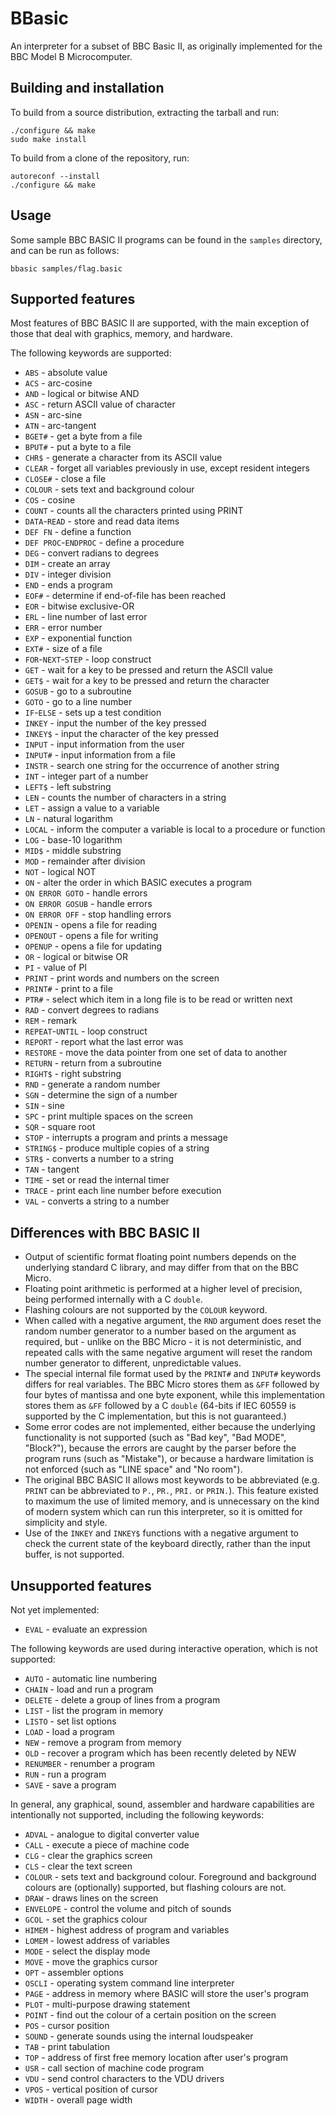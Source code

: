 # BBasic

An interpreter for a subset of BBC Basic II, as originally implemented for
the BBC Model B Microcomputer.

## Building and installation

To build from a source distribution, extracting the tarball and run:

```
./configure && make
sudo make install
```

To build from a clone of the repository, run:

```
autoreconf --install
./configure && make
```

## Usage

Some sample BBC BASIC II programs can be found in the `samples` directory,
and can be run as follows:

```
bbasic samples/flag.basic
```

## Supported features

Most features of BBC BASIC II are supported, with the main exception of
those that deal with graphics, memory, and hardware.

The following keywords are supported:

* `ABS` - absolute value
* `ACS` - arc-cosine
* `AND` - logical or bitwise AND
* `ASC` - return ASCII value of character
* `ASN` - arc-sine
* `ATN` - arc-tangent
* `BGET#` - get a byte from a file
* `BPUT#` - put a byte to a file
* `CHR$` - generate a character from its ASCII value
* `CLEAR` - forget all variables previously in use, except resident integers
* `CLOSE#` - close a file
* `COLOUR` - sets text and background colour
* `COS` - cosine
* `COUNT` - counts all the characters printed using PRINT
* `DATA`-`READ` - store and read data items
* `DEF FN` - define a function
* `DEF PROC`-`ENDPROC` - define a procedure
* `DEG` - convert radians to degrees
* `DIM` - create an array
* `DIV` - integer division
* `END` - ends a program
* `EOF#` - determine if end-of-file has been reached
* `EOR` - bitwise exclusive-OR
* `ERL` - line number of last error
* `ERR` - error number
* `EXP` - exponential function
* `EXT#` - size of a file
* `FOR`-`NEXT`-`STEP` - loop construct
* `GET` - wait for a key to be pressed and return the ASCII value
* `GET$` - wait for a key to be pressed and return the character
* `GOSUB` - go to a subroutine
* `GOTO` - go to a line number
* `IF`-`ELSE` - sets up a test condition
* `INKEY` - input the number of the key pressed
* `INKEY$` - input the character of the key pressed
* `INPUT` - input information from the user
* `INPUT#` - input information from a file
* `INSTR` - search one string for the occurrence of another string
* `INT` - integer part of a number
* `LEFT$` - left substring
* `LEN` - counts the number of characters in a string
* `LET` - assign a value to a variable
* `LN` - natural logarithm
* `LOCAL` - inform the computer a variable is local to a procedure or function
* `LOG` - base-10 logarithm
* `MID$` - middle substring
* `MOD` - remainder after division
* `NOT` - logical NOT
* `ON` - alter the order in which BASIC executes a program
* `ON ERROR GOTO` - handle errors
* `ON ERROR GOSUB` - handle errors
* `ON ERROR OFF` - stop handling errors
* `OPENIN` - opens a file for reading
* `OPENOUT` - opens a file for writing
* `OPENUP` - opens a file for updating
* `OR` - logical or bitwise OR
* `PI` - value of PI
* `PRINT` - print words and numbers on the screen
* `PRINT#` - print to a file
* `PTR#` - select which item in a long file is to be read or written next
* `RAD` - convert degrees to radians
* `REM` - remark
* `REPEAT`-`UNTIL` - loop construct
* `REPORT` - report what the last error was
* `RESTORE` - move the data pointer from one set of data to another
* `RETURN` - return from a subroutine
* `RIGHT$` - right substring
* `RND` - generate a random number
* `SGN` - determine the sign of a number
* `SIN` - sine
* `SPC` - print multiple spaces on the screen
* `SQR` - square root
* `STOP` - interrupts a program and prints a message
* `STRING$` - produce multiple copies of a string
* `STR$` - converts a number to a string
* `TAN` - tangent
* `TIME` - set or read the internal timer
* `TRACE` - print each line number before execution
* `VAL` - converts a string to a number

## Differences with BBC BASIC II

* Output of scientific format floating point numbers depends on the
underlying standard C library, and may differ from that on the BBC
Micro.
* Floating point arithmetic is performed at a higher level of
precision, being performed internally with a C `double`.
* Flashing colours are not supported by the `COLOUR` keyword.
* When called with a negative argument, the `RND` argument does
reset the random number generator to a number based on the argument
as required, but - unlike on the BBC Micro - it is not deterministic,
and repeated calls with the same negative argument will reset the
random number generator to different, unpredictable values.
* The special internal file format used by the `PRINT#` and `INPUT#`
keywords differs for real variables. The BBC Micro stores them as
`&FF` followed by four bytes of mantissa and one byte exponent,
while this implementation stores them as `&FF` followed by a C
`double` (64-bits if IEC 60559 is supported by the C implementation,
but this is not guaranteed.)
* Some error codes are not implemented, either because the underlying
functionality is not supported (such as "Bad key", "Bad MODE", "Block?"),
because the errors are caught by the parser before the program runs
(such as "Mistake"), or because a hardware limitation is not enforced
(such as "LINE space" and "No room").
* The original BBC BASIC II allows most keywords to be abbreviated
(e.g. `PRINT` can be abbreviated to `P.`, `PR.`, `PRI.` or `PRIN.`).
This feature existed to maximum the use of limited memory, and is
unnecessary on the kind of modern system which can run this
interpreter, so it is omitted for simplicity and style.
* Use of the `INKEY` and `INKEY$` functions with a negative argument
to check the current state of the keyboard directly, rather than the
input buffer, is not supported.

## Unsupported features

Not yet implemented:

* `EVAL` - evaluate an expression

The following keywords are used during interactive operation, which is
not supported:

* `AUTO` - automatic line numbering
* `CHAIN` - load and run a program
* `DELETE` - delete a group of lines from a program
* `LIST` - list the program in memory
* `LISTO` - set list options
* `LOAD` - load a program
* `NEW` - remove a program from memory
* `OLD` - recover a program which has been recently deleted by NEW
* `RENUMBER` - renumber a program
* `RUN` - run a program
* `SAVE` - save a program

In general, any graphical, sound, assembler and hardware capabilities are
intentionally not supported, including the following keywords:

* `ADVAL` - analogue to digital converter value
* `CALL` - execute a piece of machine code
* `CLG` - clear the graphics screen
* `CLS` - clear the text screen
* `COLOUR` - sets text and background colour. Foreground and background
colours are (optionally) supported, but flashing colours are not.
* `DRAW` - draws lines on the screen
* `ENVELOPE` - control the volume and pitch of sounds
* `GCOL` - set the graphics colour
* `HIMEM` - highest address of program and variables
* `LOMEM` - lowest address of variables
* `MODE` - select the display mode
* `MOVE` - move the graphics cursor
* `OPT` - assembler options
* `OSCLI` - operating system command line interpreter
* `PAGE` - address in memory where BASIC will store the user's program
* `PLOT` - multi-purpose drawing statement
* `POINT` - find out the colour of a certain position on the screen
* `POS` - cursor position
* `SOUND` - generate sounds using the internal loudspeaker
* `TAB` - print tabulation
* `TOP` - address of first free memory location after user's program
* `USR` - call section of machine code program
* `VDU` - send control characters to the VDU drivers
* `VPOS` - vertical position of cursor
* `WIDTH` - overall page width
